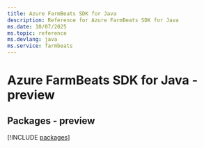 ```yaml
---
title: Azure FarmBeats SDK for Java
description: Reference for Azure FarmBeats SDK for Java
ms.date: 10/07/2025
ms.topic: reference
ms.devlang: java
ms.service: farmbeats
---
```

# Azure FarmBeats SDK for Java - preview
## Packages - preview
[!INCLUDE [packages](farmbeats-index.md)]